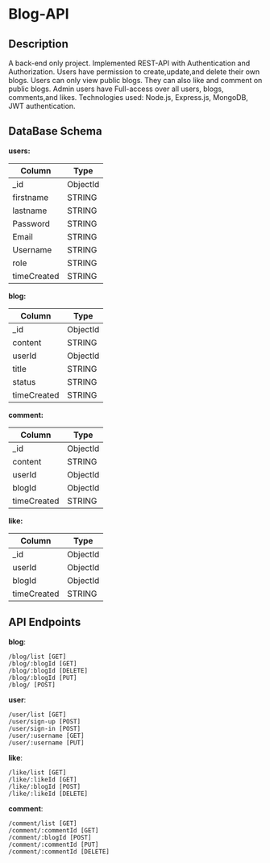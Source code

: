 # Blog-API

## Description

A back-end only project. Implemented REST-API with Authentication and Authorization.
Users have permission to create,update,and delete their own blogs.
Users can only view public blogs. They can also like and comment on public blogs.
Admin users have Full-access over all users, blogs, comments,and likes.
Technologies used: Node.js, Express.js, MongoDB, JWT authentication.

##  DataBase Schema

**users:**

| Column      | Type     |
| ----------- | -------- |
| \_id        | ObjectId |
| firstname   | STRING   |
| lastname    | STRING   |
| Password    | STRING   |
| Email       | STRING   |
| Username    | STRING   |
| role        | STRING   |
| timeCreated | STRING   |

**blog:**

| Column      | Type     |
| ----------- | -------- |
| \_id        | ObjectId |
| content     | STRING   |
| userId      | ObjectId |
| title       | STRING   |
| status      | STRING   |
| timeCreated | STRING   |

**comment:**

| Column      | Type     |
| ----------- | -------- |
| \_id        | ObjectId |
| content     | STRING   |
| userId      | ObjectId |
| blogId      | ObjectId |
| timeCreated | STRING   |

**like:**

| Column      | Type     |
| ----------- | -------- |
| \_id        | ObjectId |
| userId      | ObjectId |
| blogId      | ObjectId |
| timeCreated | STRING   |

## API Endpoints

**blog**:

```
/blog/list [GET]
/blog/:blogId [GET]
/blog/:blogId [DELETE]
/blog/:blogId [PUT]
/blog/ [POST]
```

**user**:

```
/user/list [GET]
/user/sign-up [POST]
/user/sign-in [POST]
/user/:username [GET]
/user/:username [PUT]
```

**like**:

```
/like/list [GET]
/like/:likeId [GET]
/like/:blogId [POST]
/like/:likeId [DELETE]
```


**comment**:

```
/comment/list [GET]
/comment/:commentId [GET]
/comment/:blogId [POST]
/comment/:commentId [PUT]
/comment/:commentId [DELETE]
```